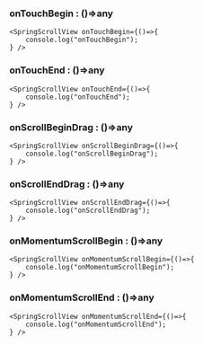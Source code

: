 <!--
 * @Author: 石破天惊
 * @email: shanshang130@gmail.com
 * @Date: 2021-07-23 23:43:47
 * @LastEditTime: 2021-07-24 00:22:44
 * @LastEditors: 石破天惊
 * @Description: 
-->
### onTouchBegin : ()=>any
```$js
<SpringScrollView onTouchBegin={()=>{
    console.log("onTouchBegin");
} />
```

### onTouchEnd : ()=>any
```$js
<SpringScrollView onTouchEnd={()=>{
    console.log("onTouchEnd");
} />
```

### onScrollBeginDrag : ()=>any
```$js
<SpringScrollView onScrollBeginDrag={()=>{
    console.log("onScrollBeginDrag");
} />
```

### onScrollEndDrag : ()=>any
```$js
<SpringScrollView onScrollEndDrag={()=>{
    console.log("onScrollEndDrag");
} />
```

### onMomentumScrollBegin : ()=>any
```$js
<SpringScrollView onMomentumScrollBegin={()=>{
    console.log("onMomentumScrollBegin");
} />
```

### onMomentumScrollEnd : ()=>any
```$js
<SpringScrollView onMomentumScrollEnd={()=>{
    console.log("onMomentumScrollEnd");
} />
```
